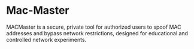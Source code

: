 # Mac-Master
MACMaster is a secure, private tool for authorized users to spoof MAC addresses and bypass network restrictions, designed for educational and controlled network experiments.
